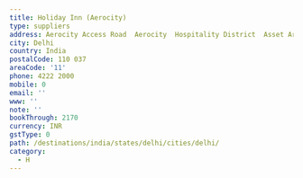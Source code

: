 ```yaml
---
title: Holiday Inn (Aerocity)
type: suppliers
address: Aerocity Access Road  Aerocity  Hospitality District  Asset Area 12
city: Delhi
country: India
postalCode: 110 037
areaCode: '11'
phone: 4222 2000
mobile: 0
email: ''
www: ''
note: ''
bookThrough: 2170
currency: INR
gstType: 0
path: /destinations/india/states/delhi/cities/delhi/
category:
  - H
---
```



